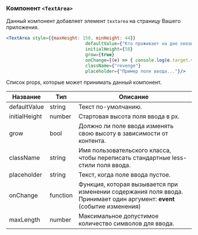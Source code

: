 ### Компонент `<TextArea>`
Данный компонент добавляет элемент `textarea` на страницу Вашего приложения.
```jsx
<TextArea style={{maxHeight: 150, minHeight: 44}}
                              defaultValue={"Кто проживает на дне океана?"}
                              initialHeight={58}
                              grow={true}
                              onChange={(e) => { console.log(e.target.value) }}
                              className={"revenge"}
                              placeholder={"Пример поля ввода..."}/>
```
Список props, которые может принимать данный компонент.

|Название|Тип|Описание|
| ------------ | ------------ | ------------ |
| defaultValue  | string  | Текст по-умолчанию.  |
| initialHeight  | number  | Стартовая высота поля ввода в px.  |
| grow  | bool  | Должно ли поле ввода изменять свою высоту в зависимости от контента.  |
| className  | string  | Имя пользовательского класса, чтобы переписать стандартные less-стили поля ввода.  |
| placeholder  | string  | Текст, когда поле ввода пустое.  |
| onChange |function | Функция, которая вызывается при изменении содержания поля ввода. Принимает один аргумент: **event** (событие изменения) |
| maxLength | number | Максимальное допустимое количество символов для ввода. |
